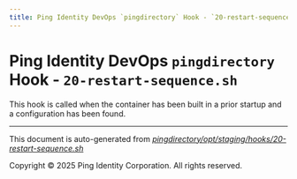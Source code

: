 ```yaml
---
title: Ping Identity DevOps `pingdirectory` Hook - `20-restart-sequence.sh`
---
```


# Ping Identity DevOps `pingdirectory` Hook - `20-restart-sequence.sh`
 This hook is called when the container has been built in a prior startup
 and a configuration has been found.

---
This document is auto-generated from _[pingdirectory/opt/staging/hooks/20-restart-sequence.sh](https://github.com/pingidentity/pingidentity-docker-builds/blob/master/pingdirectory/opt/staging/hooks/20-restart-sequence.sh)_

Copyright © 2025 Ping Identity Corporation. All rights reserved.
